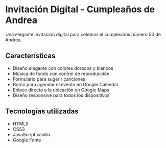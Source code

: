 # Invitación Digital - Cumpleaños de Andrea

Una elegante invitación digital para celebrar el cumpleaños número 50 de Andrea.

## Características

- Diseño elegante con colores dorados y blancos
- Música de fondo con control de reproducción
- Formulario para sugerir canciones
- Botón para agendar el evento en Google Calendar
- Enlace directo a la ubicación en Google Maps
- Diseño responsive para todos los dispositivos

## Tecnologías utilizadas

- HTML5
- CSS3
- JavaScript vanilla
- Google Fonts 